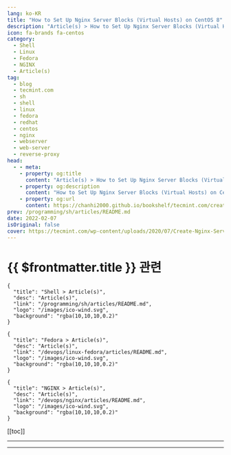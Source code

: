 ```yaml
---
lang: ko-KR
title: "How to Set Up Nginx Server Blocks (Virtual Hosts) on CentOS 8"
description: "Article(s) > How to Set Up Nginx Server Blocks (Virtual Hosts) on CentOS 8"
icon: fa-brands fa-centos
category: 
  - Shell
  - Linux
  - Fedora
  - NGINX
  - Article(s)
tag: 
  - blog
  - tecmint.com
  - sh
  - shell
  - linux
  - fedora
  - redhat
  - centos
  - nginx
  - webserver
  - web-server
  - reverse-proxy
head:
  - - meta:
    - property: og:title
      content: "Article(s) > How to Set Up Nginx Server Blocks (Virtual Hosts) on CentOS 8"
    - property: og:description
      content: "How to Set Up Nginx Server Blocks (Virtual Hosts) on CentOS 8"
    - property: og:url
      content: https://chanhi2000.github.io/bookshelf/tecmint.com/create-nginx-server-blocks-in-centos.html
prev: /programming/sh/articles/README.md
date: 2022-02-07
isOriginal: false
cover: https://tecmint.com/wp-content/uploads/2020/07/Create-Nginx-Server-Blocks-in-CentOS.png
---
```


# {{ $frontmatter.title }} 관련

```component VPCard
{
  "title": "Shell > Article(s)",
  "desc": "Article(s)",
  "link": "/programming/sh/articles/README.md",
  "logo": "/images/ico-wind.svg",
  "background": "rgba(10,10,10,0.2)"
}
```

```component VPCard
{
  "title": "Fedora > Article(s)",
  "desc": "Article(s)",
  "link": "/devops/linux-fedora/articles/README.md",
  "logo": "/images/ico-wind.svg",
  "background": "rgba(10,10,10,0.2)"
}
```

```component VPCard
{
  "title": "NGINX > Article(s)",
  "desc": "Article(s)",
  "link": "/devops/nginx/articles/README.md",
  "logo": "/images/ico-wind.svg",
  "background": "rgba(10,10,10,0.2)"
}
```

[[toc]]

---

<SiteInfo
  name="How to Set Up Nginx Server Blocks (Virtual Hosts) on CentOS 8"
  desc="In this article, you will learn how to set up Nginx server blocks (virtual hosts) on CentOS 8 and RHEL 8 Linux to host multiple websites."
  url="https://tecmint.com/create-nginx-server-blocks-in-centos"
  logo="https://tecmint.com/wp-content/uploads/2020/07/favicon.ico"
  preview="https://tecmint.com/wp-content/uploads/2020/07/Create-Nginx-Server-Blocks-in-CentOS.png"/>

<!-- TODO: 작성 -->

---

<TagLinks />